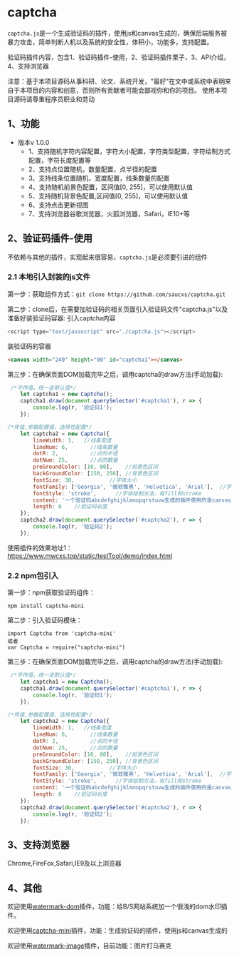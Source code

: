 # captcha
`captcha.js`是一个生成验证码的插件，使用js和canvas生成的，确保后端服务被暴力攻击，简单判断人机以及系统的安全性，体积小，功能多，支持配置。

验证码插件内容，包含1、验证码插件-使用，2、验证码插件栗子，3、API介绍，4、支持浏览器

注意：基于本项目源码从事科研、论文、系统开发，"最好"在文中或系统中表明来自于本项目的内容和创意，否则所有贡献者可能会鄙视你和你的项目。 使用本项目源码请尊重程序员职业和劳动

## 1、功能
+ 版本v 1.0.0
    - 1、支持随机字符内容配置，字符大小配置，字符类型配置，字符绘制方式配置，字符长度配置等
    - 2、支持点位置随机，数量配置，点半径的配置
    - 3、支持线条位置随机，宽度配置，线条数量的配置
    - 4、支持随机前景色配置，区间值[0, 255]，可以使用默认值
    - 5、支持随机背景色配置,区间值[0, 255]，可以使用默认值
    - 6、支持点击更新视图
    - 7、支持浏览器谷歌浏览器，火狐浏览器，Safari，IE10+等

## 2、验证码插件-使用

不依赖与其他的插件，实现起来很容易，`captcha.js`是必须要引进的组件

### 2.1 本地引入封装的js文件

第一步：获取组件方式：`git clone https://github.com/saucxs/captcha.git`

第二步：clone后，在需要加验证码的相关页面引入验证码文件"captcha.js"以及准备好装验证码容器:
引入captcha内容
```js
<script type="text/javascript" src="./captcha.js"></script>
```

装验证码的容器
```html
<canvas width="240" height="90" id="captcha1"></canvas>
```
第三步：在确保页面DOM加载完毕之后，调用captcha的draw方法(手动加载):
```js
 /*不传值，统一走默认值*/
    let captcha1 = new Captcha();
    captcha1.draw(document.querySelector('#captcha1'), r => {
        console.log(r, '验证码1');
    });
```
```js
/*传值,参数配置值，选择性配置*/
    let captcha2 = new Captcha({
        lineWidth: 1,   //线条宽度
        lineNum: 6,       //线条数量
        dotR: 2,          //点的半径
        dotNum: 25,       //点的数量
        preGroundColor: [10, 80],    //前景色区间
        backGroundColor: [150, 250], //背景色区间
        fontSize: 30,           //字体大小
        fontFamily: ['Georgia', '微软雅黑', 'Helvetica', 'Arial'],  //字体类型
        fontStyle: 'stroke',      //字体绘制方法，有fill和stroke
        content: '一个验证码abcdefghijklmnopqrstuvw生成的插件使用的是canvas显示',  //验证码内容
        length: 6    //验证码长度
    }); 
    captcha2.draw(document.querySelector('#captcha2'), r => {
        console.log(r, '验证码2');
    });
```

使用插件的效果地址1：https://www.mwcxs.top/static/testTool/demo/index.html

### 2.2 npm包引入

第一步：npm获取验证码组件： 
````
npm install captcha-mini
````
第二步：引入验证码模块：
````
import Captcha from 'captcha-mini'
或者
var Captcha = require("captcha-mini")
````
第三步：在确保页面DOM加载完毕之后，调用captcha的draw方法(手动加载):
```js
 /*不传值，统一走默认值*/
    let captcha1 = new Captcha();
    captcha1.draw(document.querySelector('#captcha1'), r => {
        console.log(r, '验证码1');
    });
```
```js
/*传值,参数配置值，选择性配置*/
    let captcha2 = new Captcha({
        lineWidth: 1,   //线条宽度
        lineNum: 6,       //线条数量
        dotR: 2,          //点的半径
        dotNum: 25,       //点的数量
        preGroundColor: [10, 80],    //前景色区间
        backGroundColor: [150, 250], //背景色区间
        fontSize: 30,           //字体大小
        fontFamily: ['Georgia', '微软雅黑', 'Helvetica', 'Arial'],  //字体类型
        fontStyle: 'stroke',      //字体绘制方法，有fill和stroke
        content: '一个验证码abcdefghijklmnopqrstuvw生成的插件使用的是canvas显示',  //验证码内容
        length: 6    //验证码长度
    }); 
    captcha2.draw(document.querySelector('#captcha2'), r => {
        console.log(r, '验证码2');
    });
```

## 3、支持浏览器

Chrome,FireFox,Safari,IE9及以上浏览器

## 4、其他

欢迎使用[watermark-dom](https://github.com/saucxs/watermark-dom)插件，功能：给B/S网站系统加一个很浅的dom水印插件。

欢迎使用[captcha-mini](https://github.com/saucxs/captcha)插件，功能：生成验证码的插件，使用js和canvas生成的

欢迎使用[watermark-image](https://github.com/saucxs/watermark-image)插件，目前功能：图片打马赛克